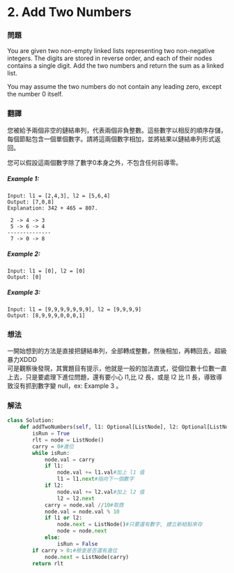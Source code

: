 # 2. Add Two Numbers
### 問題
You are given two non-empty linked lists representing two non-negative integers. The digits are stored in reverse order, and each of their nodes contains a single digit. Add the two numbers and return the sum as a linked list.

You may assume the two numbers do not contain any leading zero, except the number 0 itself.

### 翻譯
您被給予兩個非空的鏈結串列，代表兩個非負整數。這些數字以相反的順序存儲，每個節點包含一個單個數字。請將這兩個數字相加，並將結果以鏈結串列形式返回。

您可以假設這兩個數字除了數字0本身之外，不包含任何前導零。

##### Example 1:
    Input: l1 = [2,4,3], l2 = [5,6,4]
    Output: [7,0,8]
    Explanation: 342 + 465 = 807.

     2 -> 4 -> 3
     5 -> 6 -> 4
    --------------
     7 -> 0 -> 8
##### Example 2:
    Input: l1 = [0], l2 = [0]
    Output: [0]
##### Example 3:
    Input: l1 = [9,9,9,9,9,9,9], l2 = [9,9,9,9]
    Output: [8,9,9,9,0,0,0,1]

### 想法
一開始想到的方法是直接把鏈結串列，全部轉成整數，然後相加，再轉回去，超級暴力XDDD  
可是觀察後發現，其實題目有提示，他就是一般的加法直式，從個位數十位數一直上去，只是要處理下進位問題，還有要小心 l1,比 l2 長，或是 l2 比 l1 長，導致導致沒有抓到數字變 null，ex: Example 3 。

### 解法
```python
class Solution:
    def addTwoNumbers(self, l1: Optional[ListNode], l2: Optional[ListNode]) -> Optional[ListNode]:
        isRun = True
        rlt = node = ListNode()
        carry = 0#進位
        while isRun:
            node.val = carry
            if l1:
                node.val += l1.val#加上 l1 值
                l1 = l1.next#指向下一個數字
            if l2:
                node.val += l2.val#加上 l2 值
                l2 = l2.next
            carry = node.val //10#取商
            node.val = node.val % 10
            if l1 or l2:
                node.next = ListNode()#只要還有數字, 建立新結點來存
                node = node.next
            else:
                isRun = False
        if carry > 0:#檢查是否還有進位
            node.next = ListNode(carry)
        return rlt
```